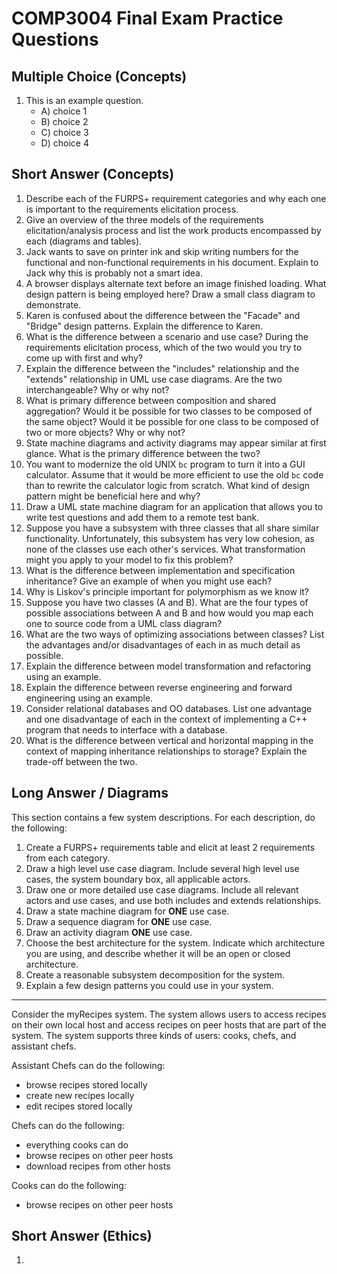 # COMP3004 Final Exam Practice Questions

## Multiple Choice (Concepts)

1. This is an example question.
    - A) choice 1
    - B) choice 2
    - C) choice 3
    - D) choice 4








## Short Answer (Concepts)

1. Describe each of the FURPS+ requirement categories and why each one is important to the requirements elicitation process.
1. Give an overview of the three models of the requirements elicitation/analysis process and list the work products encompassed by each (diagrams and tables).
1. Jack wants to save on printer ink and skip writing numbers for the functional and non-functional requirements in his document. Explain to Jack why this is probably not a smart idea.
1. A browser displays alternate text before an image finished loading. What design pattern is being employed here? Draw a small class diagram to demonstrate.
1. Karen is confused about the difference between the "Facade" and "Bridge" design patterns. Explain the difference to Karen.
1. What is the difference between a scenario and use case? During the requirements elicitation process, which of the two would you try to come up with first and why?
1. Explain the difference between the "includes" relationship and the "extends" relationship in UML use case diagrams. Are the two interchangeable? Why or why not?
1. What is primary difference between composition and shared aggregation? Would it be possible for two classes to be composed of the same object? Would it be possible for one class to be composed of two or more objects? Why or why not?
1. State machine diagrams and activity diagrams may appear similar at first glance. What is the primary difference between the two?
1. You want to modernize the old UNIX `bc` program to turn it into a GUI calculator. Assume that it would be more efficient to use the old `bc` code than to rewrite the calculator logic from scratch. What kind of design pattern might be beneficial here and why?
1. Draw a UML state machine diagram for an application that allows you to write test questions and add them to a remote test bank.
1. Suppose you have a subsystem with three classes that all share similar functionality. Unfortunately, this subsystem has very low cohesion, as none of the classes use each other's services. What transformation might you apply to your model to fix this problem?
1. What is the difference between implementation and specification inheritance? Give an example of when you might use each?
1. Why is Liskov's principle important for polymorphism as we know it?
1. Suppose you have two classes (A and B). What are the four types of possible associations between A and B and how would you map each one to source code from a UML class diagram?
1. What are the two ways of optimizing associations between classes? List the advantages and/or disadvantages of each in as much detail as possible.
1. Explain the difference between model transformation and refactoring using an example.
1. Explain the difference between reverse engineering and forward engineering using an example.
1. Consider relational databases and OO databases. List one advantage and one disadvantage of each in the context of implementing a C++ program that needs to interface with a database.
1. What is the difference between vertical and horizontal mapping in the context of mapping inheritance relationships to storage? Explain the trade-off between the two.








## Long Answer / Diagrams

This section contains a few system descriptions. For each description, do the following:

1. Create a FURPS+ requirements table and elicit at least 2 requirements from each category.
1. Draw a high level use case diagram. Include several high level use cases, the system boundary box, all applicable actors.
1. Draw one or more detailed use case diagrams. Include all relevant actors and use cases, and use both includes and extends relationships.
1. Draw a state machine diagram for **ONE** use case.
1. Draw a sequence diagram for **ONE** use case.
1. Draw an activity diagram **ONE** use case.
1. Choose the best architecture for the system. Indicate which architecture you are using, and describe whether it will be an open or closed architecture.
1. Create a reasonable subsystem decomposition for the system.
1. Explain a few design patterns you could use in your system.

---

Consider the myRecipes system. The system allows users to access recipes on their own local host and access recipes on peer hosts that are part of the system. The system supports three kinds of users: cooks, chefs, and assistant chefs.

Assistant Chefs can do the following:

- browse recipes stored locally
- create new recipes locally
- edit recipes stored locally

Chefs can do the following:

- everything cooks can do
- browse recipes on other peer hosts
- download recipes from other hosts

Cooks can do the following:

- browse recipes on other peer hosts









## Short Answer (Ethics)

1.
